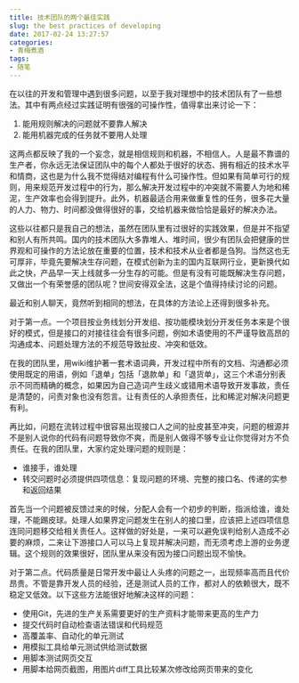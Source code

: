 ```yaml
---
title: 技术团队的两个最佳实践
slug: the best practices of developing
date: 2017-02-24 13:27:57
categories:
- 青梅煮酒
tags:
- 随笔
---
```


在以往的开发和管理中遇到很多问题，以至于我对理想中的技术团队有了一些想法。其中有两点经过实践证明有很强的可操作性，值得拿出来讨论一下：

1. 能用规则解决的问题就不要靠人解决
2. 能用机器完成的任务就不要用人处理

这两点都反映了我的一个妄念，就是相信规则和机器，不相信人。人是最不靠谱的生产者，你永远无法保证团队中的每个人都处于很好的状态、拥有相近的技术水平和情商，这也是为什么我不觉得结对编程有什么可操作性。但如果有简单可行的规则，用来规范开发过程中的行为，那么解决开发过程中的冲突就不需要人为地和稀泥，生产效率也会得到提升。此外，机器最适合用来做重复性的任务，很多花大量的人力、物力、时间都没做得很好的事，交给机器来做恰恰是最好的解决办法。

这些以往都只是我自己的想法，虽然在团队里有过很好的实践效果，但是并不指望和别人有所共鸣。国内的技术团队大多靠堆人、堆时间，很少有团队会把健康的世界观和可操作的方法论放在重要的位置，技术和技术从业者都是刍狗。当然这也无可厚非，毕竟先要解决生存问题，在模式创新为主的国内互联网行业，更新换代如此之快，产品早一天上线就多一分生存的可能。但是有没有可能既解决生存问题，又做出一个有荣誉感的团队呢？世间安得双全法，这是个值得持续讨论的问题。

最近和别人聊天，竟然听到相同的想法，在具体的方法论上还得到很多补充。

对于第一点。一个项目按业务线划分开发组、按功能模块划分开发任务本来是个很好的模式，但是接口的对接往往会有很多问题，例如术语使用的不严谨导致高昂的沟通成本、问题处理方法的不规范导致扯皮、冲突和低效。

在我的团队里，用wiki维护著一套术语词典，开发过程中所有的文档、沟通都必须使用既定的用语，例如「退单」包括「退款单」和「退货单」，这三个术语分别表示不同而精确的概念，如果因为自己造词产生歧义或错用术语导致开发事故，责任是清楚的，问责对象也没有怨言。让有责任的人承担责任，比和稀泥对解决问题更有利。

再比如，问题在流转过程中很容易出现接口人之间的扯皮甚至冲突，问题的根源并不是别人说你的代码有问题导致你不爽，而是别人做得不够专业让你觉得对方不负责任。在我的团队里，大家约定处理问题的规则是：

* 谁接手，谁处理
* 转交问题时必须提供四项信息：复现问题的环境、完整的接口名、传递的实参和返回结果

首先当一个问题被反馈过来的时候，分配人会有一个初步的判断，指派给谁，谁处理，不能踢皮球。处理人如果界定问题发生在别人的接口里，应该把上述四项信息连同问题移交给相关责任人。这样做的好处是，一来可以避免误判给别人造成不必要的麻烦，二来让下游接口人可以马上复现并解决问题，而无须考虑上游的业务逻辑。这个规则的效果很好，团队里从来没有因为接口问题出现不愉快。

对于第二点。代码质量是日常开发中最让人头疼的问题之一，出现频率高而且代价昂贵。不管是靠开发人员的经验，还是测试人员的工作，都对人的依赖很大，既不稳定又低效。以下这些方法能很好地解决这样的问题：

* 使用Git，先进的生产关系需要更好的生产资料才能带来更高的生产力
* 提交代码时自动检查语法错误和代码规范
* 高覆盖率、自动化的单元测试
* 用模拟工具给单元测试供给测试数据
* 用脚本测试网页交互
* 用脚本给网页截图，用图片diff工具比较某次修改给网页带来的变化
